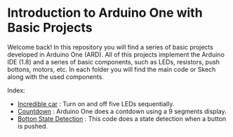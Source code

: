 # Introduction to Arduino One with Basic Projects

Welcome back! In this repository you will find a series of basic projects developed in Arduino One (ARD). All of this projects implement the Arduino IDE (1.8) and a series of basic components, such as LEDs, resistors, push bottons, motors, etc. In each folder you will find the main code or Skech along with the used components. 

Index: 
* [Incredible car](https://github.com/AlanAmaro13/Arduino_Basic_Projects/tree/main/Auto_Increible) : Turn on and off five LEDs sequentially.
* [Countdown](https://github.com/AlanAmaro13/Arduino_Basic_Projects/blob/main/Countdown_9_Segments_Display.ino) : Arduino One does a contdown using a 9 segments display.
* [Botton State Detection](https://github.com/AlanAmaro13/Arduino_Basic_Projects/tree/main/Countdown_9_Segments_Display) : This code does a state detection when a button is pushed.
